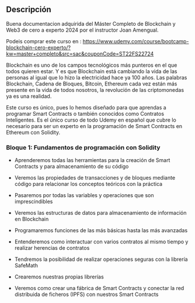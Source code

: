 ## Descripción 
Buena documentacion adquirida del Máster Completo de Blockchain y Web3 de cero a experto 2024 por el instructor Joan Amengual.

Podeis comprar este curso en : https://www.udemy.com/course/bootcamp-blockchain-cero-experto/?kw=master+completo&src=sac&couponCode=ST22FS22724

Blockchain es uno de los campos tecnológicos más punteros en el que todos quieren estar. Y es que Blockchain está cambiando la vida de las personas al igual que lo hizo la electricidad hace ya 100 años. Las palabras Blockchain, Cadena de Bloques, Bitcoin, Ethereum cada vez están más presente en la vida de todos nosotros, la revolución de las criptomonedas ya es una realidad.

Este curso es único, pues lo hemos diseñado para que aprendas a programar Smart Contracts o también conocidos como Contratos Inteligentes. Es el único curso de todo Udemy en español que cubre lo necesario para ser un experto en la programación de Smart Contracts en Ethereum con Solidity.

### Bloque 1: Fundamentos de programación con Solidity 

* Aprenderemos todas las herramientas para la creación de Smart Contracts y para almacenamiento de su código

* Veremos las propiedades de transacciones y de bloques mediante código para relacionar los conceptos teóricos con la práctica

* Pasaremos por todas las variables y operaciones que son imprescindibles

* Veremos las estructuras de datos para almacenamiento de información en Blockchain

* Programaremos funciones de las más básicas hasta las más avanzadas

* Entenderemos como interactuar con varios contratos al mismo tiempo y realizar herencias de contratos

* Tendremos la posibilidad de realizar operaciones seguras con la librería SafeMath

* Crearemos nuestras propias librerías

* Veremos como crear una fábrica de Smart Contracts y conectar la red distribuida de ficheros (IPFS) con nuestros Smart Contracts

